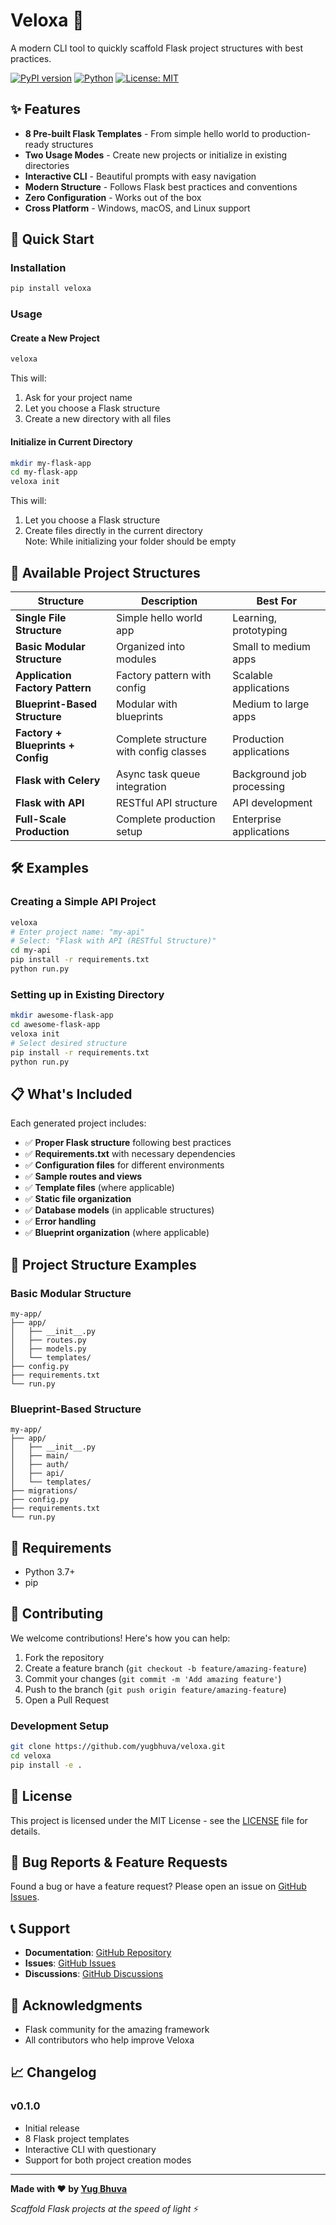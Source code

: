 # Veloxa 🚀

A modern CLI tool to quickly scaffold Flask project structures with best practices.

[![PyPI version](https://badge.fury.io/py/veloxa.svg)](https://badge.fury.io/py/veloxa)
[![Python](https://img.shields.io/pypi/pyversions/veloxa.svg)](https://pypi.org/project/veloxa/)
[![License: MIT](https://img.shields.io/badge/License-MIT-yellow.svg)](https://opensource.org/licenses/MIT)

## ✨ Features

- **8 Pre-built Flask Templates** - From simple hello world to production-ready structures
- **Two Usage Modes** - Create new projects or initialize in existing directories
- **Interactive CLI** - Beautiful prompts with easy navigation
- **Modern Structure** - Follows Flask best practices and conventions
- **Zero Configuration** - Works out of the box
- **Cross Platform** - Windows, macOS, and Linux support

## 🚀 Quick Start

### Installation

```bash
pip install veloxa
```

### Usage

#### Create a New Project
```bash
veloxa
```
This will:
1. Ask for your project name
2. Let you choose a Flask structure
3. Create a new directory with all files

#### Initialize in Current Directory
```bash
mkdir my-flask-app
cd my-flask-app
veloxa init
```
This will:
1. Let you choose a Flask structure
2. Create files directly in the current directory
\
Note: While initializing your folder should be empty

## 📁 Available Project Structures

| Structure | Description | Best For |
|-----------|-------------|----------|
| **Single File Structure** | Simple hello world app | Learning, prototyping |
| **Basic Modular Structure** | Organized into modules | Small to medium apps |
| **Application Factory Pattern** | Factory pattern with config | Scalable applications |
| **Blueprint-Based Structure** | Modular with blueprints | Medium to large apps |
| **Factory + Blueprints + Config** | Complete structure with config classes | Production applications |
| **Flask with Celery** | Async task queue integration | Background job processing |
| **Flask with API** | RESTful API structure | API development |
| **Full-Scale Production** | Complete production setup | Enterprise applications |

## 🛠️ Examples

### Creating a Simple API Project
```bash
veloxa
# Enter project name: "my-api"
# Select: "Flask with API (RESTful Structure)"
cd my-api
pip install -r requirements.txt
python run.py
```

### Setting up in Existing Directory
```bash
mkdir awesome-flask-app
cd awesome-flask-app
veloxa init
# Select desired structure
pip install -r requirements.txt
python run.py
```

## 📋 What's Included

Each generated project includes:
- ✅ **Proper Flask structure** following best practices
- ✅ **Requirements.txt** with necessary dependencies
- ✅ **Configuration files** for different environments
- ✅ **Sample routes and views**
- ✅ **Template files** (where applicable)
- ✅ **Static file organization**
- ✅ **Database models** (in applicable structures)
- ✅ **Error handling**
- ✅ **Blueprint organization** (where applicable)

## 🎯 Project Structure Examples

### Basic Modular Structure
```
my-app/
├── app/
│   ├── __init__.py
│   ├── routes.py
│   ├── models.py
│   └── templates/
├── config.py
├── requirements.txt
└── run.py
```

### Blueprint-Based Structure
```
my-app/
├── app/
│   ├── __init__.py
│   ├── main/
│   ├── auth/
│   ├── api/
│   └── templates/
├── migrations/
├── config.py
├── requirements.txt
└── run.py
```

## 🔧 Requirements

- Python 3.7+
- pip

## 🤝 Contributing

We welcome contributions! Here's how you can help:

1. Fork the repository
2. Create a feature branch (`git checkout -b feature/amazing-feature`)
3. Commit your changes (`git commit -m 'Add amazing feature'`)
4. Push to the branch (`git push origin feature/amazing-feature`)
5. Open a Pull Request

### Development Setup
```bash
git clone https://github.com/yugbhuva/veloxa.git
cd veloxa
pip install -e .
```

## 📝 License

This project is licensed under the MIT License - see the [LICENSE](LICENSE) file for details.

## 🐛 Bug Reports & Feature Requests

Found a bug or have a feature request? Please open an issue on [GitHub Issues](https://github.com/yugbhuva/veloxa/issues).

## 📞 Support

- **Documentation**: [GitHub Repository](https://github.com/yugbhuva/veloxa)
- **Issues**: [GitHub Issues](https://github.com/yugbhuva/veloxa/issues)
- **Discussions**: [GitHub Discussions](https://github.com/yugbhuva/veloxa/discussions)

## 🙏 Acknowledgments

- Flask community for the amazing framework
- All contributors who help improve Veloxa

## 📈 Changelog

### v0.1.0
- Initial release
- 8 Flask project templates
- Interactive CLI with questionary
- Support for both project creation modes

---

**Made with ❤️ by [Yug Bhuva](https://github.com/yugbhuva)**

*Scaffold Flask projects at the speed of light* ⚡